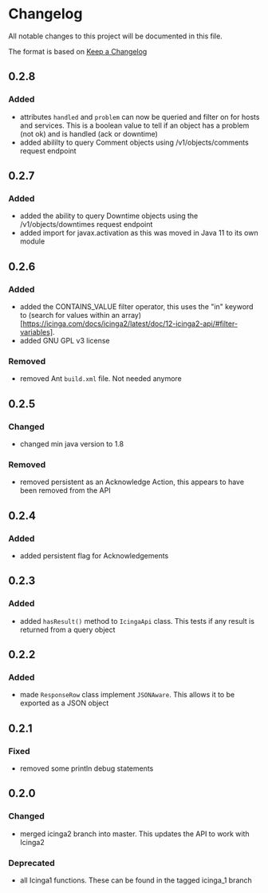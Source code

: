 # Changelog

All notable changes to this project will be documented in this file.

The format is based on [Keep a Changelog](https://keepachangelog.com/en/1.0.0/)

## 0.2.8

### Added

- attributes ```handled``` and ```problem``` can now be queried and filter on for hosts and services. This is a boolean value to tell if an object has a problem (not ok) and is handled (ack or downtime)
- added abililty to query Comment objects using /v1/objects/comments request endpoint

## 0.2.7

### Added

- added the ability to query Downtime objects using the /v1/objects/downtimes request endpoint
- added import for javax.activation as this was moved in Java 11 to its own module

## 0.2.6

### Added

- added the CONTAINS_VALUE filter operator, this uses the "in" keyword to (search for values within an array)[https://icinga.com/docs/icinga2/latest/doc/12-icinga2-api/#filter-variables]. 
- added GNU GPL v3 license

### Removed

- removed Ant ```build.xml``` file. Not needed anymore

## 0.2.5

### Changed

- changed min java version to 1.8

### Removed

- removed persistent as an Acknowledge Action, this appears to have been removed from the API

## 0.2.4

### Added

- added persistent flag for Acknowledgements

## 0.2.3

### Added

- added ```hasResult()``` method to ```IcingaApi``` class. This tests if any result is returned from a query object

## 0.2.2

### Added

- made ```ResponseRow``` class implement ```JSONAware```. This allows it to be exported as a JSON object

## 0.2.1

### Fixed

- removed some println debug statements

## 0.2.0

### Changed

- merged icinga2 branch into master. This updates the API to work with Icinga2

### Deprecated

- all Icinga1 functions. These can be found in the tagged icinga_1 branch